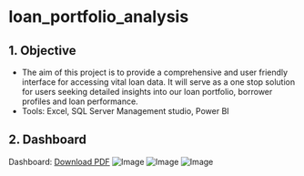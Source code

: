 # loan_portfolio_analysis

## 1. Objective
- The aim of this project is to provide a comprehensive and user friendly interface for accessing vital loan data. It will serve as a one stop solution for users seeking detailed insights into our loan portfolio, borrower profiles and loan performance.
- Tools: Excel, SQL Server Management studio, Power BI

## 2. Dashboard
Dashboard: [Download PDF](https://github.com/user-attachments/files/18698850/loan_portfolio_dashboard.pdf)
![Image](https://github.com/user-attachments/assets/ffb1f4d0-8651-42ac-a9b9-ea7395b3ed45)
![Image](https://github.com/user-attachments/assets/267b8ed6-0f73-428c-8045-a44bf0e9f10b)
![Image](https://github.com/user-attachments/assets/5fe92835-9f87-4a6a-9cf9-bb32f41bfda4)

